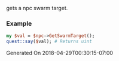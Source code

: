 gets a npc swarm target.
### Example

```perl
my $val = $npc->GetSwarmTarget();
quest::say($val); # Returns uint
```


Generated On 2018-04-29T00:30:15-07:00